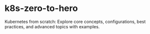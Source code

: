 # k8s-zero-to-hero
Kubernetes from scratch: Explore core concepts, configurations, best practices, and advanced topics with examples.
